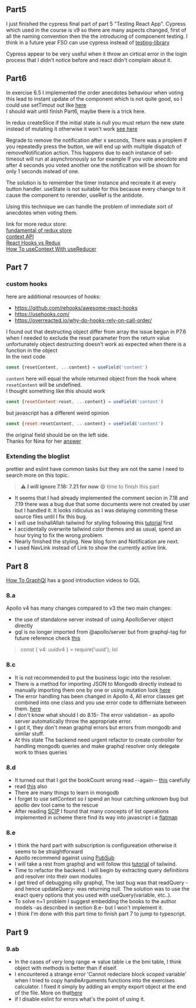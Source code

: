 
 
## Part5 
I just finished the cypress final part of part 5 "Testing React App".
Cypress which used in the course is v9 so there are many aspects changed, first of all the naming convention
then the the introducing of compoenent testing. 
I think in a future year FSO can use cypress instead of [testing-library](https://github.com/testing-library/react-testing-library)

Cypress appear to be very useful when it throw an cirtical error in the login process that I didn't notice before
and react didn't complain about it.

## Part6
In exercise 6.5 I implemented the order anecdotes behaviour when voting
this lead to instant update of the component which is not quite good, 
so I could use setTimout out like [here](https://www.pluralsight.com/guides/how-to-fire-periodic-actions-using-settimeout-and-dispatcher-in-redux)  
I should wait until finish Part6, maybe there is a trick here.


In redux createSlice if the initial state is null you must return the new state 
instead of mutating it otherwise it won't work
[see here](https://stackoverflow.com/questions/62966863/a-case-reducer-on-a-non-draftable-value-must-not-return-undefined)

Regrade to remove the notification after x seconds, There was a proplem 
if you repeatedly press the button, we will end up with
multiple dispatch of removeNotification action. 
This happens due to each instance of set-timeout will run at 
asynchronously so for example If you vote anecdote 
and after 4 seconds you voted another one the notification
will be shown for only 1 seconds instead of one.

The solution is to remember the timer instance and 
recreate it at every button handler. useState is not 
suitable for this because every change to it cause 
the component to rerender, useRef is the antidote.

Using this technique we can handle the problem of 
immediate sort of anecdotes when voting them.

link for more redux store:   
[fundamental of redux store](https://egghead.io/courses/fundamentals-of-redux-course-from-dan-abramov-bd5cc867)  
[context API](https://reactjs.org/docs/context.html)  
[React Hooks vs Redux](https://www.simplethread.com/cant-replace-redux-with-hooks/)  
[How To useContext With useReducer](https://hswolff.com/blog/how-to-usecontext-with-usereducer/)


## Part 7 

### custom hooks 
here are additional resources of hooks: 
- https://github.com/rehooks/awesome-react-hooks
- https://usehooks.com/
- https://overreacted.io/why-do-hooks-rely-on-call-order/

I found out that destructing object differ from array
the issue began in P7.6 when I needed to exclude 
the reset parameter from the return value
unfortunately object destructing doesn't work as
expected when there is a function in the object<br/>
In the next code 
```js
const {resetContent, ...content} = useField('content')
```
`content` here will equal the whole returned object 
from the hook where `resetContent` will be undefined.  
I thought something like this should work
```js
const {resetContent:reset, ...content} = useField('content')
```
but javascript has a different weird opinion
```js
const {reset:resetContent, ...content} = useField('content')
```
the original field should be on the left side.<br/>
Thanks for Nina for her [answer](https://stackoverflow.com/a/57065418)

### Extending the bloglist
prettier and eslint have common tasks but they are not the same
I need to search more on this topic.

> :warning: **I will ignore 7.18: 7.21 for now**
> :smile: time to finish this part 
- It seems that I had already implemented the comment secion in 7.18 and 7.19 there was a bug due that some documents were not created by user but I handled it. It looks ridiculus as I was delaying commiting these source files until I fix this bug.  
- I will use InshallAllah tailwind for styling following this [tutorial](https://www.youtube.com/watch?v=dFgzHOX84xQ&t=2751s) first
- I accidentally overwrite tailwind color themes and as usual, spend an hour trying to fix the wrong problem.
- Nearly finished the styling. New blog form and Notification are next.
- I used NavLink instead of Link to show the currently active link.

## Part 8
[How To GraphQl](https://www.howtographql.com/basics/) has a good introduction videos to GQL
### 8.a 
Apollo v4 has many changes compared to v3 
the two main changes: 
- the use of standalone server instead of using ApolloServer object directly
- gql is no longer imported from @apollo/server but from graphql-tag
for future reference check [this](https://www.apollographql.com/docs/apollo-server/migration/)
> const { v4: uuidv4 } = require('uuid'); lol 

### 8.c 
- It is not recommended to put the business logic into the resolver.  
- There is a method for importing JSON to Mongodb directly instead to manually importing them one by one or using mutation 
look [here](https://www.mongodb.com/compatibility/json-to-mongodb)
- The error handling has been changed in Apollo 4, All error classes get combined into one class and you use error code to differniate between them. [here](https://www.apollographql.com/docs/apollo-server/migration/#apolloerror)
- I don't know what should I do 8.15- The error validation - as apollo server automatically throw the appropriate error.
- I got it, they don't mean graphql errors but errors from mongodb and similar stuff.
- At this state The backend need urgent refactor to create controller for handling mongodb queries and make graphql resolver only delegate work to thses queries

### 8.d
- It turned out that I got the bookCount wrong read --again-- [this](https://mongoosejs.com/docs/populate.html#query-conditions) carefully
- read [this](https://stackoverflow.com/questions/11303294/querying-after-populate-in-mongoose) also 
- There are many things to learn in mongodb
- I forget to use setContext so I spend an hour catching unknown bug but apollo dev tool came to the rescue
- After reading [SCIP](https://mitp-content-server.mit.edu/books/content/sectbyfn/books_pres_0/6515/sicp.zip/index.html) I found that many concepts of list operations implemented in scheme there find its way into javascript i.e [flatmap](https://developer.mozilla.org/en-US/docs/Web/JavaScript/Reference/Global_Objects/Array/flatMap)
### 8.e
- I think the hard part with subscription is configureation otherwise it seems to be straightforward
- Apollo recommend against using [PubSub](https://www.apollographql.com/docs/apollo-server/data/subscriptions#the-pubsub-class)
- I will take a rest from graphql and will follow this [tutorial](https://www.youtube.com/watch?v=dFgzHOX84xQ) of tailwind.
- Time to refactor the backend. I will begin by extracting query definitions and resolver into their own modules
- I get tired of debugging silly graphql, The last bug was that readQuery -and hence updateQuery- was returning null. The solution was to use the exact query options that you used with useQuery(variable, etc..).
- To solve n+1 problem I suggest embedding the books to the author models -as described in section 8.e- but I won't implement it. 
- I think I'm done with this part time to finish part 7 to jump to typescript.


## Part 9 
### 9.ab
- In the cases of very long range => value table i.e the bmi table, I think object with methods is better than if elseif.
- I encountered a strange error 'Cannot redeclare block scoped variable' when I tried to copy handleArguments functions into the exercises calculator. I fixed it simply by adding an empty export object at the end of the file. More on that[here](https://stackoverflow.com/questions/35758584/cannot-redeclare-block-scoped-variable)
- if I disable eslint for errors what's the point of using it.